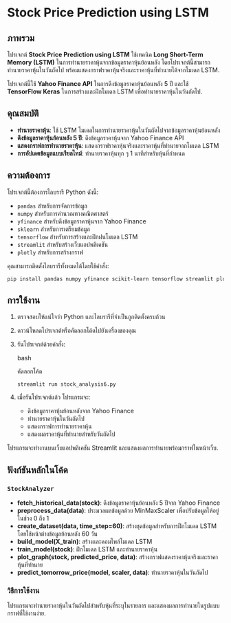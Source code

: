 # Stock Price Prediction using LSTM

## ภาพรวม
โปรเจกต์ **Stock Price Prediction using LSTM** ใช้เทคนิค **Long Short-Term Memory (LSTM)** ในการทำนายราคาหุ้นจากข้อมูลราคาหุ้นย้อนหลัง โดยโปรเจกต์นี้สามารถทำนายราคาหุ้นในวันถัดไป พร้อมแสดงกราฟราคาหุ้นจริงและราคาหุ้นที่ทำนายได้จากโมเดล LSTM.

โปรเจกต์นี้ใช้ **Yahoo Finance API** ในการดึงข้อมูลราคาหุ้นย้อนหลัง 5 ปี และใช้ **TensorFlow Keras** ในการสร้างและฝึกโมเดล LSTM เพื่อทำนายราคาหุ้นในวันถัดไป.

## คุณสมบัติ
- **ทำนายราคาหุ้น**: ใช้ LSTM โมเดลในการทำนายราคาหุ้นในวันถัดไปจากข้อมูลราคาหุ้นย้อนหลัง
- **ดึงข้อมูลราคาหุ้นย้อนหลัง 5 ปี**: ดึงข้อมูลราคาหุ้นจาก Yahoo Finance API
- **แสดงกราฟการทำนายราคาหุ้น**: แสดงกราฟราคาหุ้นจริงและราคาหุ้นที่ทำนายจากโมเดล LSTM
- **การอัปเดตข้อมูลแบบเรียลไทม์**: ทำนายราคาหุ้นทุก ๆ 1 นาทีสำหรับหุ้นที่กำหนด

## ความต้องการ
โปรเจกต์นี้ต้องการไลบรารี Python ดังนี้:
- `pandas` สำหรับการจัดการข้อมูล
- `numpy` สำหรับการคำนวณทางคณิตศาสตร์
- `yfinance` สำหรับดึงข้อมูลราคาหุ้นจาก Yahoo Finance
- `sklearn` สำหรับการเตรียมข้อมูล
- `tensorflow` สำหรับการสร้างและฝึกฝนโมเดล LSTM
- `streamlit` สำหรับสร้างเว็บแอปพลิเคชัน
- `plotly` สำหรับการสร้างกราฟ

คุณสามารถติดตั้งไลบรารีทั้งหมดได้โดยใช้คำสั่ง:
```bash
pip install pandas numpy yfinance scikit-learn tensorflow streamlit plotly
```

## การใช้งาน

1.  ตรวจสอบให้แน่ใจว่า Python และไลบรารีที่จำเป็นถูกติดตั้งครบถ้วน
2.  ดาวน์โหลดโปรเจกต์หรือคัดลอกโค้ดไปยังเครื่องของคุณ
3.  รันโปรเจกต์ด้วยคำสั่ง:
    
    bash
    
    คัดลอกโค้ด
    
    `streamlit run stock_analysis6.py` 
    
4.  เมื่อรันโปรเจกต์แล้ว โปรแกรมจะ:
    -   ดึงข้อมูลราคาหุ้นย้อนหลังจาก Yahoo Finance
    -   ทำนายราคาหุ้นในวันถัดไป
    -   แสดงกราฟการทำนายราคาหุ้น
    -   แสดงผลราคาหุ้นที่ทำนายสำหรับวันถัดไป

โปรแกรมจะทำงานบนเว็บแอปพลิเคชัน Streamlit และแสดงผลการทำนายพร้อมกราฟในหน้าเว็บ.

## ฟังก์ชันหลักในโค้ด

### `StockAnalyzer`

-   **fetch_historical_data(stock)**: ดึงข้อมูลราคาหุ้นย้อนหลัง 5 ปีจาก Yahoo Finance
-   **preprocess_data(data)**: ประมวลผลข้อมูลด้วย MinMaxScaler เพื่อปรับข้อมูลให้อยู่ในช่วง 0 ถึง 1
-   **create_dataset(data, time_step=60)**: สร้างชุดข้อมูลสำหรับการฝึกโมเดล LSTM โดยใช้หน้าต่างข้อมูลย้อนหลัง 60 วัน
-   **build_model(X_train)**: สร้างและคอมไพล์โมเดล LSTM
-   **train_model(stock)**: ฝึกโมเดล LSTM และทำนายราคาหุ้น
-   **plot_graph(stock, predicted_price, data)**: สร้างกราฟแสดงราคาหุ้นจริงและราคาหุ้นที่ทำนาย
-   **predict_tomorrow_price(model, scaler, data)**: ทำนายราคาหุ้นในวันถัดไป

### วิธีการใช้งาน

โปรแกรมจะทำนายราคาหุ้นในวันถัดไปสำหรับหุ้นที่ระบุในรายการ และแสดงผลการทำนายในรูปแบบกราฟที่ใช้งานง่าย.

